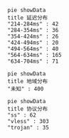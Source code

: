 
```mermaid
pie showData
title 延迟分布
"214-284ms" : 42
"284-354ms" : 36
"354-424ms" : 26
"424-494ms" : 20
"494-564ms" : 40
"564-634ms" : 165
"634-704ms" : 71
```
```mermaid
pie showData
title 地域分布
"未知" : 400
```
```mermaid
pie showData
title 协议分布
"ss" : 62
"vless" : 303
"trojan" : 35
```
